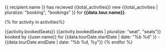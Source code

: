 {{ recipient.name  }} has recieved {{total_activities}} new {{total_activities | pluralize: "booking", "bookings" }} for **{{data.tour.name}}**.

{% for activity in activities%}

{{activity.bookedSeats}} {{activity.bookedSeats | pluralize: "seat", "seats"}} booked by {{user.name}} for {{data.tourDate.startDate | date: "%b %d" }} - {{data.tourDate.endDate | date: "%b %d, %y"}}
{% endfor %}